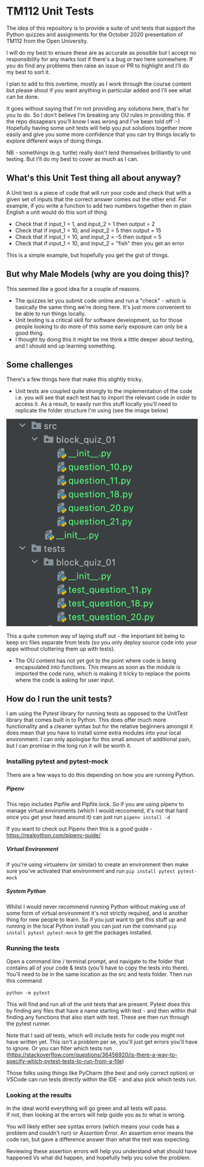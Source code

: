 # TM112 Unit Tests

The idea of this repository is to provide a suite of unit tests that support the Python 
quizzes and assignments for the October 2020 presentation of TM112 from the Open University.


I will do my best to ensure these are as accurate as possible but I accept no responsibility
for any marks lost if there's a bug or two here somewhere.  If you do find any problems
then raise an issue or PR to highlight and I'll do my best to sort it.

I plan to add to this overtime, mostly as I work through the course content but please shout
if you want anything in particular added and I'll see what can be done.

It goes without saying that I'm not providing any solutions here,  that's for you to do. So I
don't believe I'm breaking any OU rules in providing this.  If the repo dissapears you'll know I was
wrong and I've bean told off :-)
Hopefully having some unit tests will help you put solutions together more easily and 
give you some more confidence that you can try things locally to explore different ways
of doing things.

NB - somethings (e.g. turtle) really don't lend themselves brilliantly to unit testing. But
I'll do my best to cover as much as I can.

## What's this Unit Test thing all about anyway?
A Unit test is a piece of code that will run your code and check that with a given set
of inputs that the correct answer comes out the other end. For example, if you write a function
to add two numbers together then in plain English a unit would do this sort of thing
* Check that if input_1 = 1, and input_2 = 1 then output = 2
* Check that if input_1 = 10, and input_2 = 5 then output = 15
* Check that if input_1 = 10, and input_2 = -5 then output = 5
* Check that if input_1 = 10, and input_2 = "fish" then you get an error

This is a simple example, but hopefully you get the gist of things.

## But why Male Models (why are you doing this)?
This seemed like a good idea for a couple of reasons. 
* The quizzes let you submit code online and run a "check" - which is basically the same thing
we're doing here. It's just more convenient to be able to run things locally.
* Unit testing is a critical skill for software development, so for those people looking to do 
more of this some early exposure can only be a good thing.
* I thought by doing this it might be me think a little deeper about testing, and I should end up 
learning something.


## Some challenges
There's a few things here that make this slightly tricky.

* Unit tests are coupled quite strongly to the implementation of the code i.e. you will see
that each test has to import the relevant code in order to access it.  As a result, to 
easily run this stuff locally you'll need to replicate the folder structure I'm using (see the image below)

![folder layout](images/folder%20layout.png)

This a quite common way of laying stuff out - the important bit being to keep src files 
separate from tests (so you only deploy source code into your apps without cluttering them up with tests).

* The OU content has not yet got to the point where code is being encapsulated into functions. 
This means as soon as the module is imported the code runs, which is making it tricky to replace the points where 
the code is asking for user input.

## How do I run the unit tests?
I am using the Pytest library for running tests as opposed to the UnitTest library that
comes built in to Python.  This does offer much more functionality and a cleaner syntax
but for the relative beginners amongst it does mean that you have to install some extra
modules into your local environment.  I can only apologise for this small amount of additional
pain, but I can promise in the long run it will be worth it.

### Installing pytest and pytest-mock
There are a few ways to do this depending on how you are running Python.

##### Pipenv
This repo includes Pipfile and Pipfile.lock. So if you are using pipenv to manage virtual enviroments
(which I would reccomend, it's not that hard once you get your head around it) can just run `pipenv install -d`

If you want to check out Pipenv then this is a good guide - https://realpython.com/pipenv-guide/

##### Virtual Environment
If you're using virtualenv (or similar) to create an environment then make sure you've activated that environment
and run `pip install pytest pytest-mock`

##### System Python
Whilst I would never recommend running Python without making use of some form of virtual environment it's not strictly
required, and is another thing for new people to learn. So if you just want to get this stuff up and running in the local
Python install you can just run the command `pip install pytest pytest-mock` to get the packages installed.

### Running the tests
Open a command line / terminal prompt, and navigate to the folder that contains all of your code & tests
(you'll have to copy the tests into there).  You'll need to be in the same location as the src and tests folder.
Then run this command

`python -m pytest` 

This will find and run all of the unit tests that are present. Pytest does this by finding
any files that have a name starting with test - and then within that finding any functions
that also start with test.  These are then run through the pytest runner.

Note that I said _all_ tests, which will include tests for code you might not have written yet.
This isn't a problem per se, you'll just get errors you'll have to ignore.  Or you can filter
which tests run (https://stackoverflow.com/questions/36456920/is-there-a-way-to-specify-which-pytest-tests-to-run-from-a-file)

Those folks using things like PyCharm (the best and only correct option) or VSCode can run tests
directly within the IDE - and also pick which tests run.

### Looking at the results
In the ideal world everything will go green and all tests will pass.  
If not, then looking at the errors will help guide you as to what is wrong.

You will likely either see syntax errors (which means your code has a problem and couldn't run) or *Assertion Error*.
An assertion error means the code ran, but gave a difference answer than what the test was expecting.

Reviewing these assertion errors will help you understand what should have happened Vs what
did happen, and hopefully help you solve the problem.